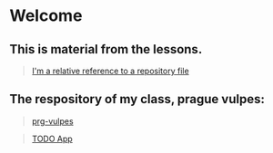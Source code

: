 # Welcome
## This is material from the lessons. 
>[I'm a relative reference to a repository file](https://github.com/dypher91/git-lesson-repository)

## The respository of my class, prague vulpes:
>[prg-vulpes](https://github.com/green-fox-academy/prg-vulpes-syllabus)


>[TODO App](https://github.com/dypher91/todo-app)